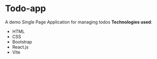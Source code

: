 # Todo-app

A demo Single Page Application for managing todos
**Technologies used**:

- HTML
- CSS
- Bootstrap
- React.js
- Vite
